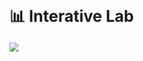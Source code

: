 # 📊 Interative Lab

<a href="https://codeclimate.com/github/matAlmeida/interative-lab/maintainability"><img src="https://api.codeclimate.com/v1/badges/ecc4e06e2be1b484c319/maintainability" /></a>
